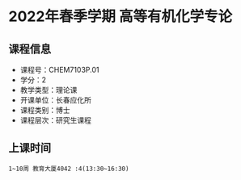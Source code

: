 # 2022年春季学期 高等有机化学专论 






## 课程信息

- 课程号：CHEM7103P.01
- 学分：2
- 教学类型：理论课
- 开课单位：长春应化所
- 课程类别：博士
- 课程层次：研究生课程

## 上课时间

```
1~10周 教育大厦4042 :4(13:30~16:30)
```

